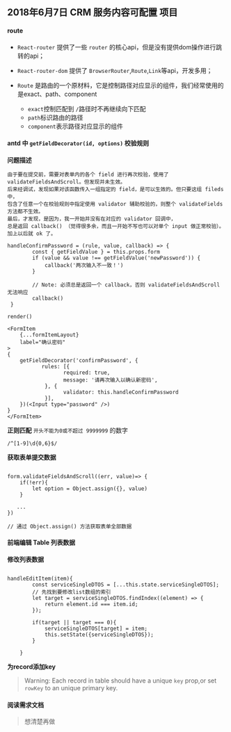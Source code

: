 ## 2018年6月7日 CRM 服务内容可配置 项目

#### route

* `React-router` 提供了一些 `router` 的核心api，但是没有提供dom操作进行跳转的api；
* `React-router-dom` 提供了 `BrowserRouter`,`Route`,`Link`等api，开发多用；
* `Route` 是路由的一个原材料，它是控制路径对应显示的组件，我们经常使用的是exact、path、component

    * `exact`控制匹配到 `/`路径时不再继续向下匹配
    * `path`标识路由的路径
    * `component`表示路径对应显示的组件
    
  
#### antd 中 `getFieldDecorator(id, options)` 校验规则

**问题描述**

```
由于要在提交前，需要对表单内的各个 field 进行再次校验，使用了 validateFieldsAndScroll。但发现并未生效。
后来经调试，发现如果对该函数传入一组指定的 field，是可以生效的。但只要这组 fileds 中，
包含了任意一个在校验规则中指定使用 validator 辅助校验的，则整个 validateFields 方法都不生效。
最后，才发现，是因为，我一开始并没有在对应的 validator 回调中，
总是返回 callback() （觉得很多余，而且一开始不写也可以对单个 input 做正常校验）。加上以后就 ok 了。

```

```
handleConfirmPassword = (rule, value, callback) => {
        const { getFieldValue } = this.props.form
        if (value && value !== getFieldValue('newPassword')) {
            callback('两次输入不一致！')
        }

        // Note: 必须总是返回一个 callback，否则 validateFieldsAndScroll 无法响应
        callback()
 }
```

`render()`

```
<FormItem
    {...formItemLayout}
    label="确认密码"
>
{
    getFieldDecorator('confirmPassword', {
           rules: [{
                  required: true,
                  message: '请再次输入以确认新密码',
            }, {
                  validator: this.handleConfirmPassword
            }],
    })(<Input type="password" />)
}
</FormItem>

```

**正则匹配** `开头不能为0或不超过 9999999` 的数字 

  `/^[1-9]\d{0,6}$/`
  
**获取表单提交数据** 

```

form.validateFieldsAndScroll((err, value)=> {
    if(!err){
        let option = Object.assign({}, value)
    }
    
   ...
})

// 通过 Object.assign() 方法获取表单全部数据

```

#### 前端编辑 Table 列表数据


**修改列表数据**

```

handleEditItem(item){
        const serviceSingleDTOS = [...this.state.serviceSingleDTOS];
        // 先找到要修改list数组的索引
        let target = serviceSingleDTOS.findIndex((element) => {
            return element.id === item.id;
        });

        if(target || target === 0){
            serviceSingleDTOS[target] = item;
            this.setState({serviceSingleDTOS});
        }

    }

```


**为record添加key**

>  Warning: Each record in table should have a unique `key` prop,or set `rowKey` to an unique primary key.



#### 阅读需求文档

> 想清楚再做














